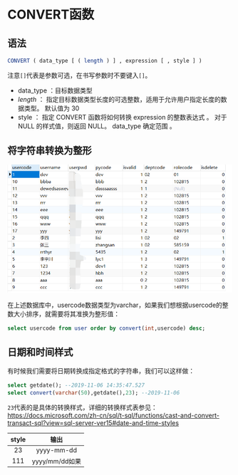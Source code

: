 # CONVERT函数

## 语法

```sql
CONVERT ( data_type [ ( length ) ] , expression [ , style ] )
```

注意`[]`代表是参数可选，在书写参数时不要键入`[]`。

-  data_type ：目标数据类型
-  *length* ： 指定目标数据类型长度的可选整数，适用于允许用户指定长度的数据类型。 默认值为 30 
-  style ： 指定 CONVERT 函数将如何转换 expression 的整数表达式 。 对于 NULL 的样式值，则返回 NULL。 data_type 确定范围 。 



## 将字符串转换为整形

![](../images/1.png)

在上述数据库中，usercode数据类型为varchar，如果我们想根据usercode的整数大小排序，就需要将其准换为整形值：

```sql
select usercode from user order by convert(int,usercode) desc;
```



## 日期和时间样式

有时候我们需要将日期转换成指定格式的字符串，我们可以这样做：

```sql
select getdate(); --2019-11-06 14:35:47.527
select convert(varchar(50),getdate(),23); --2019-11-06
```

`23`代表的是具体的转换样式，详细的转换样式表参见： https://docs.microsoft.com/zh-cn/sql/t-sql/functions/cast-and-convert-transact-sql?view=sql-server-ver15#date-and-time-styles 

| style |      输出      |
| :---: | :------------: |
|  23   |   yyyy-mm-dd   |
|  111  | yyyy/mm/dd如果 |
